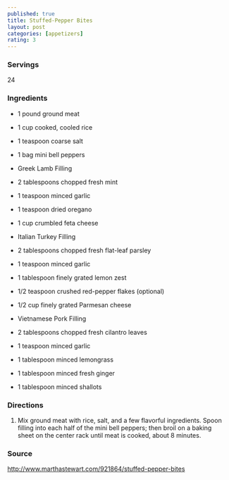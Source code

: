 ```yaml
---
published: true
title: Stuffed-Pepper Bites
layout: post
categories: [appetizers]
rating: 3
---
```

### Servings
24

### Ingredients
- 1 pound ground meat
- 1 cup cooked, cooled rice
- 1 teaspoon coarse salt
- 1 bag mini bell peppers

- Greek Lamb Filling
- 2 tablespoons chopped fresh mint
- 1 teaspoon minced garlic
- 1 teaspoon dried oregano
- 1 cup crumbled feta cheese

- Italian Turkey Filling
- 2 tablespoons chopped fresh flat-leaf parsley
- 1 teaspoon minced garlic
- 1 tablespoon finely grated lemon zest
- 1/2 teaspoon crushed red-pepper flakes (optional)
- 1/2 cup finely grated Parmesan cheese

- Vietnamese Pork Filling
- 2 tablespoons chopped fresh cilantro leaves
- 1 teaspoon minced garlic
- 1 tablespoon minced lemongrass
- 1 tablespoon minced fresh ginger
- 1 tablespoon minced shallots

### Directions
1. Mix ground meat with rice, salt, and a few flavorful ingredients. Spoon filling into each half of the mini bell peppers; then broil on a baking sheet on the center rack until meat is cooked, about 8 minutes.

### Source
<a href="http://www.marthastewart.com/921864/stuffed-pepper-bites" target="new">http://www.marthastewart.com/921864/stuffed-pepper-bites</a>

